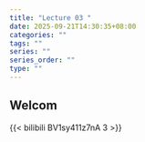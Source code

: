 ```yaml
---
title: "Lecture 03 "
date: 2025-09-21T14:30:35+08:00
categories: ""
tags: ""
series: ""
series_order: ""
type: ""
---
```


## Welcom

{{< bilibili BV1sy411z7nA 3 >}}

